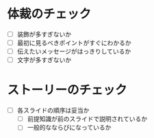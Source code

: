 # 体裁のチェック
- [ ] 装飾が多すぎないか
- [ ] 最初に見るべきポイントがすぐにわかるか
- [ ] 伝えたいメッセージがはっきりしているか
- [ ] 文字が多すぎないか

# ストーリーのチェック
- [ ] 各スライドの順序は妥当か
    - [ ] 前提知識が前のスライドで説明されているか
    - [ ] 一般的なならびになっているか
